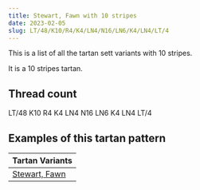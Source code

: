 ```yaml
---
title: Stewart, Fawn with 10 stripes
date: 2023-02-05
slug: LT/48/K10/R4/K4/LN4/N16/LN6/K4/LN4/LT/4
---
```

This is a list of all the tartan sett variants with 10 stripes.

It is a 10 stripes tartan.


## Thread count
LT/48 K10 R4 K4 LN4 N16 LN6 K4 LN4 LT/4

## Examples of this tartan pattern

| Tartan Variants |
|---------------|
| [Stewart, Fawn](/variants/lt/48/k10/r4/k4/ln4/n16/ln6/k4/ln4/lt/4-k000000-lne0e0e0-lt906030-n505050-rc00000)||
